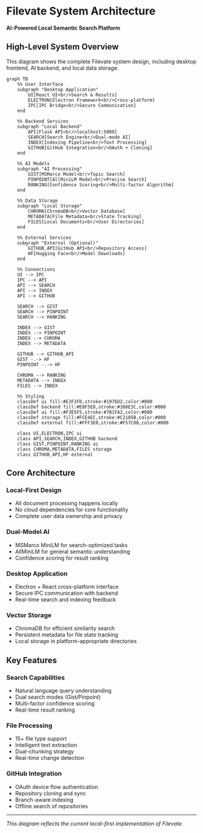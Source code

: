 # Filevate System Architecture

**AI-Powered Local Semantic Search Platform**

## High-Level System Overview

This diagram shows the complete Filevate system design, including desktop frontend, AI backend, and local data storage.

```mermaid
graph TB
    %% User Interface
    subgraph "Desktop Application"
        UI[React UI<br/>Search & Results]
        ELECTRON[Electron Framework<br/>Cross-platform]
        IPC[IPC Bridge<br/>Secure Communication]
    end

    %% Backend Services
    subgraph "Local Backend"
        API[Flask API<br/>localhost:5000]
        SEARCH[Search Engine<br/>Dual-mode AI]
        INDEX[Indexing Pipeline<br/>Text Processing]
        GITHUB[GitHub Integration<br/>OAuth + Cloning]
    end
    
    %% AI Models
    subgraph "AI Processing"
        GIST[MSMarco Model<br/>Topic Search]
        PINPOINT[AllMiniLM Model<br/>Precise Search]
        RANKING[Confidence Scoring<br/>Multi-factor Algorithm]
    end
    
    %% Data Storage
    subgraph "Local Storage"
        CHROMA[ChromaDB<br/>Vector Database]
        METADATA[File Metadata<br/>State Tracking]
        FILES[Local Documents<br/>User Directories]
    end

    %% External Services
    subgraph "External (Optional)"
        GITHUB_API[GitHub API<br/>Repository Access]
        HF[Hugging Face<br/>Model Downloads]
    end

    %% Connections
    UI --> IPC
    IPC --> API
    API --> SEARCH
    API --> INDEX
    API --> GITHUB
    
    SEARCH --> GIST
    SEARCH --> PINPOINT
    SEARCH --> RANKING
    
    INDEX --> GIST
    INDEX --> PINPOINT
    INDEX --> CHROMA
    INDEX --> METADATA
    
    GITHUB --> GITHUB_API
    GIST -.-> HF
    PINPOINT -.-> HF
    
    CHROMA --> RANKING
    METADATA --> INDEX
    FILES --> INDEX

    %% Styling
    classDef ui fill:#E3F2FD,stroke:#1976D2,color:#000
    classDef backend fill:#E8F5E8,stroke:#388E3C,color:#000
    classDef ai fill:#F3E5F5,stroke:#7B1FA2,color:#000
    classDef storage fill:#FCE4EC,stroke:#C2185B,color:#000
    classDef external fill:#FFF3E0,stroke:#F57C00,color:#000

    class UI,ELECTRON,IPC ui
    class API,SEARCH,INDEX,GITHUB backend
    class GIST,PINPOINT,RANKING ai
    class CHROMA,METADATA,FILES storage
    class GITHUB_API,HF external
```

## Core Architecture

### **Local-First Design**
- All document processing happens locally
- No cloud dependencies for core functionality
- Complete user data ownership and privacy

### **Dual-Model AI**
- MSMarco MiniLM for search-optimized tasks
- AllMiniLM for general semantic understanding
- Confidence scoring for result ranking

### **Desktop Application**
- Electron + React cross-platform interface
- Secure IPC communication with backend
- Real-time search and indexing feedback

### **Vector Storage**
- ChromaDB for efficient similarity search
- Persistent metadata for file state tracking
- Local storage in platform-appropriate directories

## Key Features

### **Search Capabilities**
- Natural language query understanding
- Dual search modes (Gist/Pinpoint)
- Multi-factor confidence scoring
- Real-time result ranking

### **File Processing**
- 15+ file type support
- Intelligent text extraction
- Dual-chunking strategy
- Real-time change detection

### **GitHub Integration**
- OAuth device flow authentication
- Repository cloning and sync
- Branch-aware indexing
- Offline search of repositories

---

*This diagram reflects the current local-first implementation of Filevate.*
